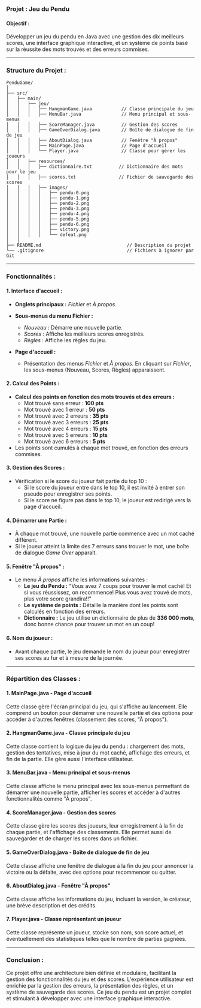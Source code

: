 
### **Projet : Jeu du Pendu**

#### **Objectif :**
Développer un jeu du pendu en Java avec une gestion des dix meilleurs scores, une interface graphique interactive, et un système de points basé sur la réussite des mots trouvés et des erreurs commises.

---

### **Structure du Projet :**

```plaintext
PenduGame/
│
├── src/
│   ├── main/
│   │   ├── jeu/
│   │   │   ├── HangmanGame.java           // Classe principale du jeu
│   │   │   ├── MenuBar.java               // Menu principal et sous-menus
│   │   │   ├── ScoreManager.java          // Gestion des scores
│   │   │   ├── GameOverDialog.java        // Boîte de dialogue de fin de jeu
│   │   │   ├── AboutDialog.java           // Fenêtre "À propos"
│   │   │   ├── MainPage.java              // Page d'accueil
│   │   │   └── Player.java                // Classe pour gérer les joueurs
│   │   ├── resources/
│   │   │   ├── dictionnaire.txt          // Dictionnaire des mots pour le jeu
│   │   │   ├── scores.txt                // Fichier de sauvegarde des scores
│   │   │   ├── images/
│   │   │   │   ├── pendu-0.png
│   │   │   │   ├── pendu-1.png
│   │   │   │   ├── pendu-2.png
│   │   │   │   ├── pendu-3.png
│   │   │   │   ├── pendu-4.png
│   │   │   │   ├── pendu-5.png
│   │   │   │   ├── pendu-6.png
│   │   │   │   ├── victory.png
│   │   │   │   └── defeat.png
│   │   
├── README.md                                // Description du projet
└── .gitignore                               // Fichiers à ignorer par Git
```

---

### **Fonctionnalités :**

#### 1. **Interface d'accueil :**
   - **Onglets principaux :** *Fichier* et *À propos*.
   - **Sous-menus du menu Fichier :**
     - *Nouveau* : Démarre une nouvelle partie.
     - *Scores* : Affiche les meilleurs scores enregistrés.
     - *Règles* : Affiche les règles du jeu.
   
   - **Page d'accueil :**
     - Présentation des menus *Fichier* et *À propos*. En cliquant sur *Fichier*, les sous-menus (Nouveau, Scores, Règles) apparaissent.

#### 2. **Calcul des Points :**
   - **Calcul des points en fonction des mots trouvés et des erreurs :**
     - Mot trouvé sans erreur : **100 pts**
     - Mot trouvé avec 1 erreur : **50 pts**
     - Mot trouvé avec 2 erreurs : **35 pts**
     - Mot trouvé avec 3 erreurs : **25 pts**
     - Mot trouvé avec 4 erreurs : **15 pts**
     - Mot trouvé avec 5 erreurs : **10 pts**
     - Mot trouvé avec 6 erreurs : **5 pts**
   - Les points sont cumulés à chaque mot trouvé, en fonction des erreurs commises.

#### 3. **Gestion des Scores :**
   - Vérification si le score du joueur fait partie du top 10 :
     - Si le score du joueur entre dans le top 10, il est invité à entrer son pseudo pour enregistrer ses points.
     - Si le score ne figure pas dans le top 10, le joueur est redirigé vers la page d'accueil.

#### 4. **Démarrer une Partie :**
   - À chaque mot trouvé, une nouvelle partie commence avec un mot caché différent.
   - Si le joueur atteint la limite des 7 erreurs sans trouver le mot, une boîte de dialogue *Game Over* apparaît.

#### 5. **Fenêtre "À propos" :**
   - Le menu *À propos* affiche les informations suivantes :
     - **Le jeu du Pendu :** "Vous avez 7 coups pour trouver le mot caché! Et si vous réussissez, on recommence! Plus vous avez trouvé de mots, plus votre score grandira!!"
     - **Le système de points :** Détaille la manière dont les points sont calculés en fonction des erreurs.
     - **Dictionnaire :** Le jeu utilise un dictionnaire de plus de **336 000 mots**, donc bonne chance pour trouver un mot en un coup!

#### 6. **Nom du joueur :**
   - Avant chaque partie, le jeu demande le nom du joueur pour enregistrer ses scores au fur et à mesure de la journée.

---

### **Répartition des Classes :**

#### 1. **MainPage.java** - Page d'accueil
   Cette classe gère l'écran principal du jeu, qui s'affiche au lancement. Elle comprend un bouton pour démarrer une nouvelle partie et des options pour accéder à d'autres fenêtres (classement des scores, "À propos").

#### 2. **HangmanGame.java** - Classe principale du jeu
   Cette classe contient la logique du jeu du pendu : chargement des mots, gestion des tentatives, mise à jour du mot caché, affichage des erreurs, et fin de la partie. Elle gère aussi l'interface utilisateur.

#### 3. **MenuBar.java** - Menu principal et sous-menus
   Cette classe affiche le menu principal avec les sous-menus permettant de démarrer une nouvelle partie, afficher les scores et accéder à d'autres fonctionnalités comme "À propos".

#### 4. **ScoreManager.java** - Gestion des scores
   Cette classe gère les scores des joueurs, leur enregistrement à la fin de chaque partie, et l'affichage des classements. Elle permet aussi de sauvegarder et de charger les scores dans un fichier.

#### 5. **GameOverDialog.java** - Boîte de dialogue de fin de jeu
   Cette classe affiche une fenêtre de dialogue à la fin du jeu pour annoncer la victoire ou la défaite, avec des options pour recommencer ou quitter.

#### 6. **AboutDialog.java** - Fenêtre "À propos"
   Cette classe affiche les informations du jeu, incluant la version, le créateur, une brève description et des crédits.

#### 7. **Player.java** - Classe représentant un joueur
   Cette classe représente un joueur, stocke son nom, son score actuel, et éventuellement des statistiques telles que le nombre de parties gagnées.

---

### **Conclusion :**
Ce projet offre une architecture bien définie et modulaire, facilitant la gestion des fonctionnalités du jeu et des scores. L'expérience utilisateur est enrichie par la gestion des erreurs, la présentation des règles, et un système de sauvegarde des scores. Ce jeu du pendu est un projet complet et stimulant à développer avec une interface graphique interactive.

